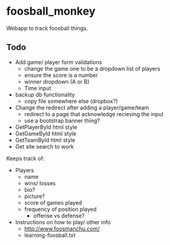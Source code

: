 foosball_monkey
===============

Webapp to track foosball things.

Todo
----
- Add game/ player form validations
    - change the game one to be a dropdown list of players
    - ensure the score is a number
    - winner dropdown (A or B)
    - Time input
- backup db functionality
    - copy file somewhere else (dropbox?)
- Change the redirect after adding a player/game/team
    - redirect to a page that acknowledge recieving the input
    - use a bootstrap banner thing?
- GetPlayerById html style
- GetGameById html style
- GetTeamById html style
- Get site search to work


Keeps track of:
- Players
    - name
    - wins/ losses
    - bio?
    - picture?
    - score of games played
    - frequency of position played
        - offense vs defense?
- Instructions on how to play/ other info
    - http://www.foosmanchu.com/
    - learning-foosball.txt
